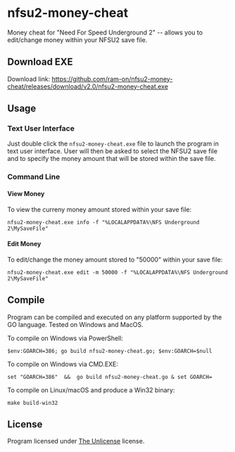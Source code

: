 # nfsu2-money-cheat
Money cheat for "Need For Speed Underground 2" -- allows you to edit/change money within your NFSU2 save file.

## Download EXE

Download link:  https://github.com/ram-on/nfsu2-money-cheat/releases/download/v2.0/nfsu2-money-cheat.exe

## Usage

### Text User Interface

Just double click the `nfsu2-money-cheat.exe` file to launch the program in text user interface.
User will then be asked to select the NFSU2 save file and to specify the money amount that will be
stored within the save file.

### Command Line

#### View Money
To view the curreny money amount stored within your save file:

```
nfsu2-money-cheat.exe info -f "%LOCALAPPDATA%\NFS Underground 2\MySaveFile"
```

#### Edit Money
To edit/change the money amount stored to "50000" within your save file:

```
nfsu2-money-cheat.exe edit -m 50000 -f "%LOCALAPPDATA%\NFS Underground 2\MySaveFile"
```

## Compile

Program can be compiled and executed on any platform supported by the GO language.
Tested on Windows and MacOS.

To compile on Windows via PowerShell:

```
$env:GOARCH=386; go build nfsu2-money-cheat.go; $env:GOARCH=$null
```

To compile on Windows via CMD.EXE:

```
set "GOARCH=386"  &&  go build nfsu2-money-cheat.go & set GOARCH=
```

To compile on Linux/macOS and produce a Win32 binary:

```
make build-win32
```

## License

Program licensed under [The Unlicense](https://github.com/ram-on/nfsu2-money-cheat/blob/main/LICENSE) license.
